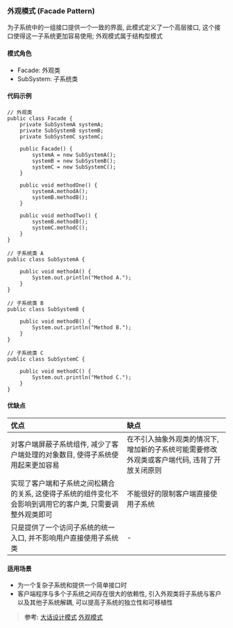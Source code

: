 ### 外观模式 (Facade Pattern)
为子系统中的一组接口提供一个一致的界面, 此模式定义了一个高层接口, 这个接口使得这一子系统更加容易使用; 外观模式属于结构型模式

#### 模式角色
- Facade: 外观类
- SubSystem: 子系统类

#### 代码示例
```
// 外观类
public class Facade {
    private SubSystemA systemA;
    private SubSystemB systemB;
    private SubSystemC systemC;

    public Facade() {
        systemA = new SubSystemA();
        systemB = new SubSystemB();
        systemC = new SubSystemC();
    }

    public void methodOne() {
        systemA.methodA();
        systemB.methodB();
    }

    public void methodTwo() {
        systemB.methodB();
        systemC.methodC();
    }
}

// 子系统类 A
public class SubSystemA {

    public void methodA() {
        System.out.println("Method A.");
    }
}

// 子系统类 B
public class SubSystemB {

    public void methodB() {
        System.out.println("Method B.");
    }
}

// 子系统类 C
public class SubSystemC {

    public void methodC() {
        System.out.println("Method C.");
    }
}
```

#### 优缺点

| 优点 | 缺点 |
| :--- | :--- |
| 对客户端屏蔽子系统组件, 减少了客户端处理的对象数目, 使得子系统使用起来更加容易 | 在不引入抽象外观类的情况下, 增加新的子系统可能需要修改外观类或客户端代码, 违背了开放关闭原则 |
| 实现了客户端和子系统之间松耦合的关系, 这使得子系统的组件变化不会影响到调用它的客户类, 只需要调整外观类即可 | 不能很好的限制客户端直接使用子系统 |
| 只是提供了一个访问子系统的统一入口, 并不影响用户直接使用子系统类 | - |

#### 适用场景
- 为一个复杂子系统和提供一个简单接口时
- 客户端程序与多个子系统之间存在很大的依赖性, 引入外观类将子系统与客户以及其他子系统解耦, 可以提高子系统的独立性和可移植性

>**参考:**
[大话设计模式](https://book.douban.com/subject/2334288/)
[外观模式](https://design-patterns.readthedocs.io/zh_CN/latest/structural_patterns/facade.html)

